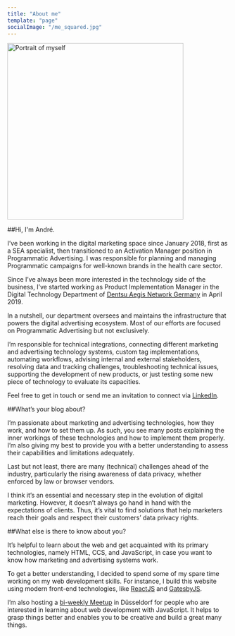 ```yaml
---
title: "About me"
template: "page"
socialImage: "/me_squared.jpg"
---
```


<img src="/me_squared.jpg" width="400px" alt="Portrait of myself"></img>

##Hi, I'm André.

I’ve been working in the digital marketing space since January 2018, first as a SEA specialist, then transitioned to an Activation Manager position in Programmatic Advertising. I was responsible for planning and managing Programmatic campaigns for well-known brands in the health care sector.

Since I’ve always been more interested in the technology side of the business, I’ve started working as Product Implementation Manager in the Digital Technology Department of [Dentsu Aegis Network Germany](https://www.dentsuaegisnetwork.com/de/de) in April 2019.

In a nutshell, our department oversees and maintains the infrastructure that powers the digital advertising ecosystem. Most of our efforts are focused on Programmatic Advertising but not exclusively.

I’m responsible for technical integrations, connecting different marketing and advertising technology systems, custom tag implementations, automating workflows, advising internal and external stakeholders, resolving data and tracking challenges, troubleshooting technical issues, supporting the development of new products, or just testing some new piece of technology to evaluate its capacities.

Feel free to get in touch or send me an invitation to connect via [LinkedIn](https://www.linkedin.com/in/andr%C3%A9-wibbeke-aa76a4138/).

##What’s your blog about?

I’m passionate about marketing and advertising technologies, how they work, and how to set them up. As such, you see many posts explaining the inner workings of these technologies and how to implement them properly. I’m also giving my best to provide you with a better understanding to assess their capabilities and limitations adequately.

Last but not least, there are many (technical) challenges ahead of the industry, particularly the rising awareness of data privacy, whether enforced by law or browser vendors.

I think it’s an essential and necessary step in the evolution of digital marketing. However, it doesn’t always go hand in hand with the expectations of clients. Thus, it’s vital to find solutions that help marketers reach their goals and respect their customers’ data privacy rights.

##What else is there to know about you?

It’s helpful to learn about the web and get acquainted with its primary technologies, namely HTML, CCS, and JavaScript, in case you want to know how marketing and advertising systems work.

To get a better understanding, I decided to spend some of my spare time working on my web development skills. For instance, I build this website using modern front-end technologies, like [ReactJS](https://reactjs.org/) and [GatesbyJS](https://www.gatsbyjs.org/).

I’m also hosting a [bi-weekly Meetup](https://www.meetup.com/de-DE/hack-and-talk-meetup-duesseldorf/) in Düsseldorf for people who are interested in learning about web development with JavaScript. It helps to grasp things better and enables you to be creative and build a great many things.

